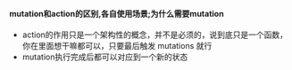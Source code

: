 #### mutation和action的区别,各自使用场景;为什么需要mutation
- action的作用只是一个架构性的概念，并不是必须的，说到底只是一个函数，你在里面想干嘛都可以，只要最后触发 mutations 就行
- mutation执行完成后都可以对应到一个新的状态
